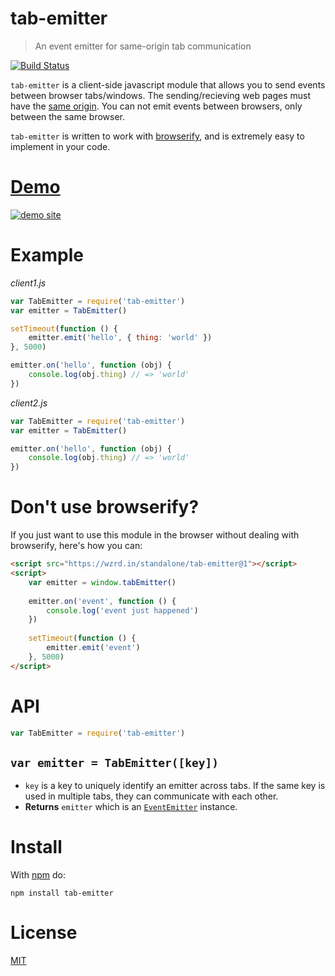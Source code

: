 # tab-emitter

> An event emitter for same-origin tab communication

[![Build Status](https://travis-ci.org/ArtskydJ/tab-emitter.svg?branch=master)](https://travis-ci.org/ArtskydJ/tab-emitter)

`tab-emitter` is a client-side javascript module that allows you to send events between browser tabs/windows.
The sending/recieving web pages must have the [same origin](https://en.wikipedia.org/wiki/Same-origin_policy).
You can not emit events between browsers, only between the same browser.

`tab-emitter` is written to work with [browserify](https://github.com/substack/node-browserify), and is extremely easy to implement in your code.

# [Demo][demo]

[![demo site](https://cloud.githubusercontent.com/assets/1833684/10901712/1558f50c-81b9-11e5-8289-6bf496f9edd0.PNG)][demo]

# Example

*client1.js*
```js
var TabEmitter = require('tab-emitter')
var emitter = TabEmitter()

setTimeout(function () {
	emitter.emit('hello', { thing: 'world' })
}, 5000)

emitter.on('hello', function (obj) {
	console.log(obj.thing) // => 'world'
})
```

*client2.js*
```js
var TabEmitter = require('tab-emitter')
var emitter = TabEmitter()

emitter.on('hello', function (obj) {
	console.log(obj.thing) // => 'world'
})
```

# Don't use browserify?

If you just want to use this module in the browser without dealing with browserify, here's how you can:

```html
<script src="https://wzrd.in/standalone/tab-emitter@1"></script>
<script>
    var emitter = window.tabEmitter()
    
    emitter.on('event', function () {
        console.log('event just happened')
    })
    
    setTimeout(function () {
        emitter.emit('event')
    }, 5000)
</script>
```

# API

```js
var TabEmitter = require('tab-emitter')
```

## `var emitter = TabEmitter([key])`

- `key` is a key to uniquely identify an emitter across tabs. If the same key is used in multiple tabs, they can communicate with each other.
- **Returns** `emitter` which is an [`EventEmitter`](https://nodejs.org/api/events.html#events_class_eventemitter) instance.

# Install

With [npm](https://nodejs.org/en/download) do:

	npm install tab-emitter

# License

[MIT](http://choosealicense.com/licenses/mit/)

[demo]: http://artskydj.github.io/tab-emitter/
